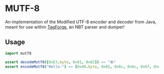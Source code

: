 # MUTF-8
An implementation of the Modified UTF-8 encoder and decoder from Java,
meant for use within [TagForge](https://github.com/Nimberite-Development/TagForge-Nim),
an NBT parser and dumper!

## Usage
```nim
import mutf8

assert decodeMutf8([0xE3.byte, 0x81, 0x82]) == "あ"
assert encodeMutf8("Hello☆") == [0x48.byte, 0x65, 0x6c, 0x6c, 0x6f, 0xe2, 0x98, 0x86]
```